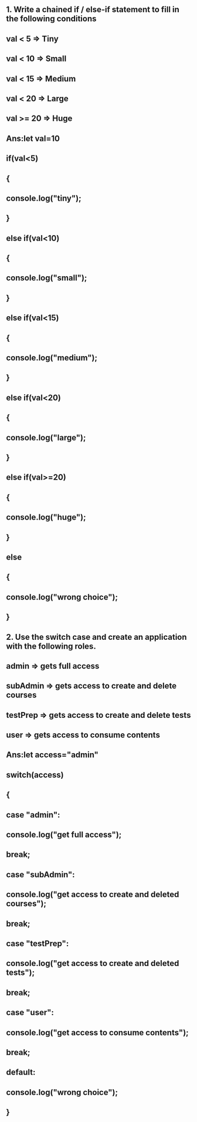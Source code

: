 ## 1.	Write a chained if / else-if statement to fill in the following conditions
## val  < 5  =>  Tiny
## val  < 10  =>  Small
## val  < 15  =>  Medium
## val  < 20  => Large
## val  >= 20  => Huge 

## Ans:let val=10
## if(val<5)
## {
## console.log("tiny");
## }
## else if(val<10)
## {
## console.log("small");
## }
## else if(val<15)
## {
## console.log("medium");
## }
## else if(val<20)
## {
## console.log("large");
## }
## else if(val>=20)
## {
## console.log("huge");
## }
## else
## {
##    console.log("wrong choice");
## }

## 2.	Use the switch case and create an application with the following roles.
## admin => gets full access
## subAdmin => gets access to create and delete courses
## testPrep => gets access to create and delete tests
## user => gets access to consume contents

## Ans:let access="admin"
## switch(access)
## {
## case "admin":
##       console.log("get full access");
##        break;
## case "subAdmin":
##       console.log("get access to create and deleted courses");
##        break;
## case "testPrep":
##        console.log("get access to create and deleted tests");
##       break;
## case "user":
##        console.log("get access to consume contents");
##       break;
## default:
##        console.log("wrong choice");
## }
